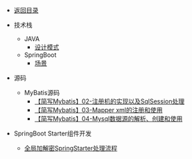 <!-- _sidebar.md -->
* [返回目录](README.md)
* 技术栈
  * JAVA
    * [设计模式](/docBlog/技术学习/设计模式.md)
  * SpringBoot
    * [场景](./docBlog/技术学习/事务回滚的解决方案.md)

* 源码
  * MyBatis源码
    * [【简写Mybatis】02-注册机的实现以及SqlSession处理](/docBlog/技术学习/MyBatis源码/【简写Mybatis】02-注册机的实现以及SqlSession处理.md)
    * [【简写Mybatis】03-Mapper xml的注册和使用](/docBlog/技术学习/MyBatis源码/【简写Mybatis】03-Mapper%20xml的注册和使用.md)
    * [【简写Mybatis】04-Mysql数据源的解析、创建和使用](/docBlog/技术学习/MyBatis源码/【简写Mybatis】04-Mysql数据源的解析、创建和使用.md)
* SpringBoot Starter组件开发
    * [全局加解密SpringStarter处理流程](/docBlog/技术学习/SpringBoot组件开发/全局加解密SpringStarter处理流程.md)

